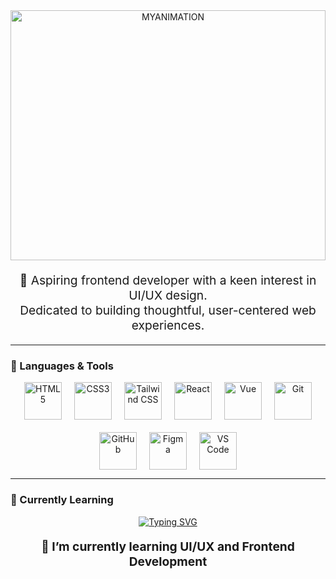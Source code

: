 <div align="center" style="margin-bottom: 20px;">
  <img width="100%" height="400px" src="https://github.com/user-attachments/assets/256fa1b7-452a-44fc-825c-8e762b1b166f" alt="MYANIMATION">
</div>

<p align="center" style="font-size: 1.2rem;">
  💼 Aspiring frontend developer with a keen interest in UI/UX design.<br>
  Dedicated to building thoughtful, user-centered web experiences.
</p>

---

### 🚀 Languages & Tools

<div align="center" style="display: flex; flex-wrap: wrap; gap: 20px; justify-content: center;">
  <img src="https://cdn.jsdelivr.net/gh/devicons/devicon/icons/html5/html5-original.svg" alt="HTML5" width="60" height="60"/>
  <img src="https://cdn.jsdelivr.net/gh/devicons/devicon/icons/css3/css3-original.svg" alt="CSS3" width="60" height="60"/>
  <img src="https://upload.wikimedia.org/wikipedia/commons/d/d5/Tailwind_CSS_Logo.svg" alt="Tailwind CSS" width="60" height="60"/>
  <img src="https://cdn.jsdelivr.net/gh/devicons/devicon/icons/react/react-original.svg" alt="React" width="60" height="60"/>
  <img src="https://cdn.jsdelivr.net/gh/devicons/devicon/icons/vuejs/vuejs-original.svg" alt="Vue" width="60" height="60"/>
  <img src="https://cdn.jsdelivr.net/gh/devicons/devicon/icons/git/git-original.svg" alt="Git" width="60" height="60"/>
  <img src="https://cdn.jsdelivr.net/gh/devicons/devicon/icons/github/github-original.svg" alt="GitHub" width="60" height="60"/>
  <img src="https://cdn.jsdelivr.net/gh/devicons/devicon/icons/figma/figma-original.svg" alt="Figma" width="60" height="60"/>
  <img src="https://cdn.jsdelivr.net/gh/devicons/devicon/icons/vscode/vscode-original.svg" alt="VS Code" width="60" height="60"/>
</div>

---

### 📖 Currently Learning

<p align="center">
  <a href="https://git.io/typing-svg">
    <img src="https://readme-typing-svg.demolab.com?font=RASTER+FORGE&pause=1000&color=EE2FF7&center=true&vCenter=true&width=435&lines=%F0%9F%92%AB+learning%3A+UI%2FUX+and+Frontend+Development" alt="Typing SVG">
  </a>
</p>

<p align="center" style="font-size: 1.2rem; font-weight: bold;">
  🌱 I’m currently learning UI/UX and Frontend Development
</p>
